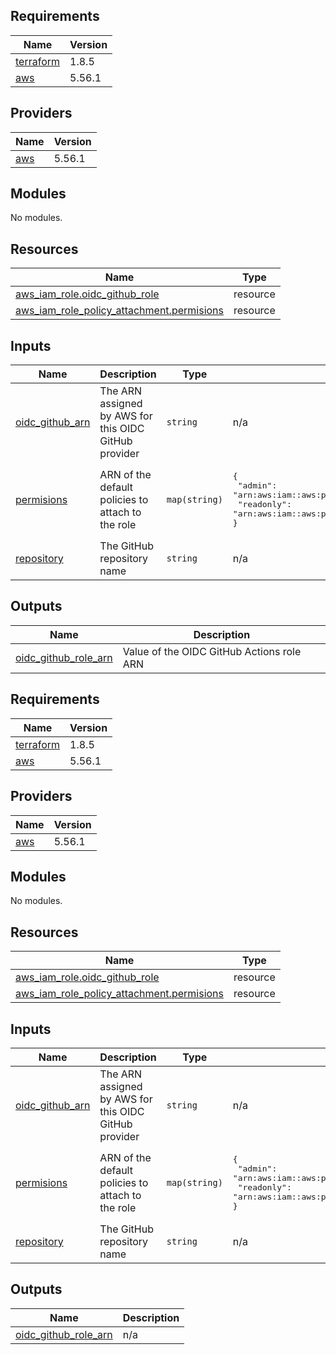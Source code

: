 ## Requirements

| Name | Version |
|------|---------|
| <a name="requirement_terraform"></a> [terraform](#requirement\_terraform) | 1.8.5 |
| <a name="requirement_aws"></a> [aws](#requirement\_aws) | 5.56.1 |
## Providers

| Name | Version |
|------|---------|
| <a name="provider_aws"></a> [aws](#provider\_aws) | 5.56.1 |
## Modules

No modules.
## Resources

| Name | Type |
|------|------|
| [aws_iam_role.oidc_github_role](https://registry.terraform.io/providers/hashicorp/aws/5.56.1/docs/resources/iam_role) | resource |
| [aws_iam_role_policy_attachment.permisions](https://registry.terraform.io/providers/hashicorp/aws/5.56.1/docs/resources/iam_role_policy_attachment) | resource |
## Inputs

| Name | Description | Type | Default | Required |
|------|-------------|------|---------|:--------:|
| <a name="input_oidc_github_arn"></a> [oidc\_github\_arn](#input\_oidc\_github\_arn) | The ARN assigned by AWS for this OIDC GitHub provider | `string` | n/a | yes |
| <a name="input_permisions"></a> [permisions](#input\_permisions) | ARN of the default policies to attach to the role | `map(string)` | <pre>{<br>  "admin": "arn:aws:iam::aws:policy/AdministratorAccess",<br>  "readonly": "arn:aws:iam::aws:policy/ReadOnlyAccess"<br>}</pre> | no |
| <a name="input_repository"></a> [repository](#input\_repository) | The GitHub repository name | `string` | n/a | yes |
## Outputs

| Name | Description |
|------|-------------|
| <a name="output_oidc_github_role_arn"></a> [oidc\_github\_role\_arn](#output\_oidc\_github\_role\_arn) | Value of the OIDC GitHub Actions role ARN |

<!-- BEGIN_TF_DOCS -->
## Requirements

| Name | Version |
|------|---------|
| <a name="requirement_terraform"></a> [terraform](#requirement\_terraform) | 1.8.5 |
| <a name="requirement_aws"></a> [aws](#requirement\_aws) | 5.56.1 |
## Providers

| Name | Version |
|------|---------|
| <a name="provider_aws"></a> [aws](#provider\_aws) | 5.56.1 |
## Modules

No modules.
## Resources

| Name | Type |
|------|------|
| [aws_iam_role.oidc_github_role](https://registry.terraform.io/providers/hashicorp/aws/5.56.1/docs/resources/iam_role) | resource |
| [aws_iam_role_policy_attachment.permisions](https://registry.terraform.io/providers/hashicorp/aws/5.56.1/docs/resources/iam_role_policy_attachment) | resource |
## Inputs

| Name | Description | Type | Default | Required |
|------|-------------|------|---------|:--------:|
| <a name="input_oidc_github_arn"></a> [oidc\_github\_arn](#input\_oidc\_github\_arn) | The ARN assigned by AWS for this OIDC GitHub provider | `string` | n/a | yes |
| <a name="input_permisions"></a> [permisions](#input\_permisions) | ARN of the default policies to attach to the role | `map(string)` | <pre>{<br>  "admin": "arn:aws:iam::aws:policy/AdministratorAccess",<br>  "readonly": "arn:aws:iam::aws:policy/ReadOnlyAccess"<br>}</pre> | no |
| <a name="input_repository"></a> [repository](#input\_repository) | The GitHub repository name | `string` | n/a | yes |
## Outputs

| Name | Description |
|------|-------------|
| <a name="output_oidc_github_role_arn"></a> [oidc\_github\_role\_arn](#output\_oidc\_github\_role\_arn) | n/a |
<!-- END_TF_DOCS -->